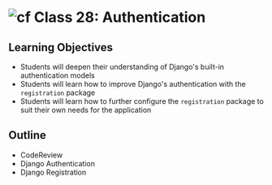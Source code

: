 # ![cf](http://i.imgur.com/7v5ASc8.png) Class 28: Authentication

## Learning Objectives

- Students will deepen their understanding of Django's built-in authentication models
- Students will learn how to improve Django's authentication with the `registration` package
- Students will learn how to further configure the `registration` package to suit their own needs for the application

## Outline
- CodeReview
- Django Authentication
- Django Registration
<!-- [Hyperlinks]{:target="_blank"} -->


<!-- links -->
<!-- [Hyperlinks]: To supporting materials -->

